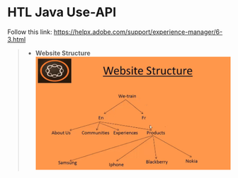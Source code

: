 # HTL Java Use-API
Follow this link: https://helpx.adobe.com/support/experience-manager/6-3.html
> - **Website Structure**
![alt text](https://github.com/vuongluisvippro/AEM-Research/blob/htl_design_aem_2/cq1.png)


